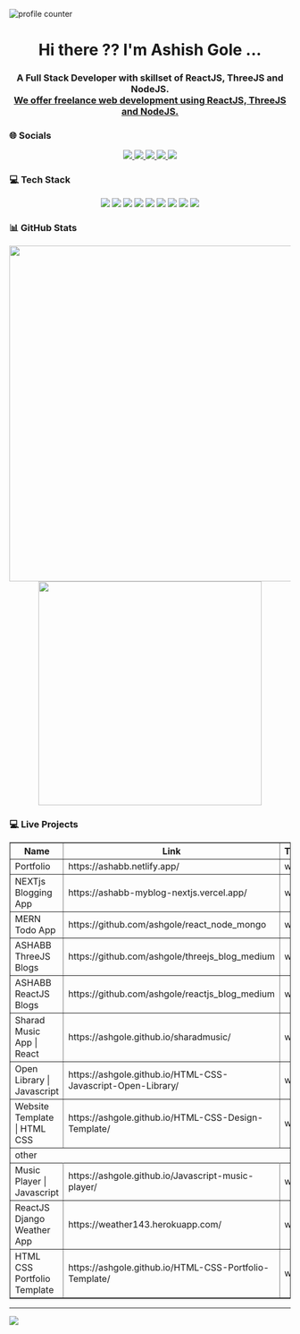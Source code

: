   ![profile counter](https://komarev.com/ghpvc/?username=ashgole)

 <h1 align='center'>
  Hi there ?? I'm Ashish Gole ...
</h1>

<h3 align='center'>
  A Full Stack Developer with skillset of ReactJS, ThreeJS and NodeJS. <br/>
<a href="https://ashabb.netlify.app/">  We offer freelance web development using ReactJS, ThreeJS and NodeJS.</a>
</h3>

### 🌐 Socials
<p align='center'>
      <a href="https://ashabb.netlify.app/">
    <img src="https://img.shields.io/badge/Portfolio-CC0000?style=for-the-badge&logoColor=white" />
  </a>
  <a href="https://www.linkedin.com/in/ashabb/">
    <img src="https://img.shields.io/badge/linkedin-%230077B5.svg?&style=for-the-badge&logo=linkedin&logoColor=white" />
  </a>

  <a href="https://www.instagram.com/threejsblog/">
    <img src="https://img.shields.io/badge/instagram-%23E4405F.svg?&style=for-the-badge&logo=instagram&logoColor=white" />
  </a>

   <a href="https://medium.com/@ashabb">
    <img src="https://img.shields.io/badge/Medium-12100E?style=for-the-badge&logo=medium&logoColor=white" />
  </a>
  <a href="https://github.com/ashgole">
    <img src="https://img.shields.io/badge/GitHub-100000?style=for-the-badge&logo=github&logoColor=white" />
  </a>
</p> 

### 💻 Tech Stack
<p align='center'>
  <img src="https://img.shields.io/badge/HTML5-E34F26?style=for-the-badge&logo=html5&logoColor=white" />
    <img src="https://img.shields.io/badge/CSS3-1572B6?style=for-the-badge&logo=css3&logoColor=white" />
    <img src="https://img.shields.io/badge/tailwindcss-%2338B2AC.svg?style=for-the-badge&logo=tailwind-css&logoColor=white" />
    <img src="https://img.shields.io/badge/Bootstrap-563D7C?style=for-the-badge&logo=bootstrap&logoColor=white" />
      <img src="https://img.shields.io/badge/JavaScript-323330?style=for-the-badge&logo=javascript&logoColor=F7DF1E" />
     <img src="https://img.shields.io/badge/React-20232A?style=for-the-badge&logo=react&logoColor=61DAFB" />
     <img src="https://img.shields.io/badge/threejs-black?style=for-the-badge&logo=three.js&logoColor=white" />
  <img src="https://img.shields.io/badge/Git-F05032?style=for-the-badge&logo=git&logoColor=white" />
    <img src="https://img.shields.io/badge/GitHub-100000?style=for-the-badge&logo=github&logoColor=whit" />
</p>

 
### 📊 GitHub Stats

<p align='center'>
  <a href="#"><img src="https://github-readme-stats.vercel.app/api?username=ashgole&show_icons=true&count_private=true&theme=dark" width="600"></a>
<br/>
<a href="#"><img src="https://github-readme-stats.vercel.app/api/top-langs/?username=ashgole&count_private=true&show_icons=true&theme=dark" width="400"></a>
</p>


### 💻 Live Projects 
<table border="1" width="100%">
<thead>
<tr><th>Name</th><th>Link</th><th>Type</th></tr>
</thead>
<tbody>

<tr><td>Portfolio</td><td> https://ashabb.netlify.app/ </td><td>web</td></tr>
<tr><td>NEXTjs Blogging App</td><td> https://ashabb-myblog-nextjs.vercel.app/ </td><td>web</td></tr>
<tr><td>MERN Todo App </td><td>https://github.com/ashgole/react_node_mongo</td><td>web</td></tr>
<tr><td>ASHABB ThreeJS Blogs </td><td> https://github.com/ashgole/threejs_blog_medium </td><td>web</td></tr>
<tr><td>ASHABB ReactJS Blogs </td><td> https://github.com/ashgole/reactjs_blog_medium </td><td>web</td></tr>
<tr><td>Sharad Music App | React </td><td> https://ashgole.github.io/sharadmusic/ </td><td>web</td></tr>
<tr><td>
Open Library | Javascript</td><td> https://ashgole.github.io/HTML-CSS-Javascript-Open-Library/ </td><td>web</td></tr>
<tr><td>
Website Template | HTML CSS</td><td> https://ashgole.github.io/HTML-CSS-Design-Template/ </td><td>web</td></tr>

<tr><td colspan="3">other</td><tr>
<tr><td>Music Player | Javascript</td><td> https://ashgole.github.io/Javascript-music-player/ </td><td>web</td></tr>
<tr><td>
ReactJS Django Weather App</td><td> https://weather143.herokuapp.com/ </td><td>web</td></tr>
 <tr><td>HTML CSS Portfolio Template</td><td> https://ashgole.github.io/HTML-CSS-Portfolio-Template/ </td><td>web</td></tr>




</tbody>
</table>

***
<a  href="https://pages.razorpay.com/ashabbpay" target="_blank">
<img  src="https://img.shields.io/badge/sponsor-30363D?style=for-the-badge&logo=GitHub-Sponsors&logoColor=#white
">
</a>
